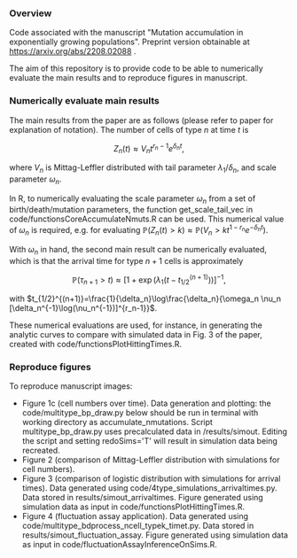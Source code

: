 ### Overview
Code associated with the manuscript "Mutation accumulation in exponentially growing
populations". Preprint version obtainable at https://arxiv.org/abs/2208.02088 . 

The aim of this repository is to provide code to be able to numerically evaluate the main results and to reproduce figures in manuscript.

### Numerically evaluate main results
The main results from the paper are as follows (please refer to paper for explanation of notation). The number of cells of type $n$ at time $t$ is 

```math
Z_n(t)\approx V_n t^{r_n-1}e^{\delta_n t},
```
where $V_n$ is Mittag-Leffler distributed with tail parameter  $\lambda_1/\delta_n$, and scale parameter $\omega_n$. 

In R, to numerically evaluating the scale parameter $\omega_n$ from a set of birth/death/mutation parameters, the function get_scale_tail_vec in code/functionsCoreAccumulateNmuts.R can be used. This numerical value of $\omega_n$ is required, e.g. for evaluating $\mathbb{P}(Z_n(t)>k) \approx \mathbb{P}(V_n > k t^{1-r_n}e^{-\delta_n t})$. 

With $\omega_n$ in hand, the second main result can be numerically evaluated, which is that the arrival time for type $n+1$ cells is approximately 
```math 
\mathbb{P}(\tau_{n+1} >t) \approx \left[1+ \exp\left(\lambda_1 (t-t_{1/2}^{(n+1)})\right)\right]^{-1},
```
with $t_{1/2}^{(n+1)}=\frac{1}{\delta_n}\log\frac{\delta_n}{\omega_n \nu_n [\delta_n^{-1}\log(\nu_n^{-1})]^{r_n-1}}$.

These numerical evaluations are used, for instance, in generating the analytic curves to compare with simulated data in Fig. 3 of the paper, created with code/functionsPlotHittingTimes.R.


### Reproduce figures
To reproduce manuscript images:
* Figure 1c (cell numbers over time). Data generation and plotting: the code/multitype_bp_draw.py below should be run in terminal with working directory as accumulate_nmutations. Script multitype_bp_draw.py uses precalculated data in /results/simout. Editing the script and setting redoSims='T' will result in simulation data being recreated.
* Figure 2 (comparison of Mittag-Leffler distribution with simulations for cell numbers).
* Figure 3 (comparison of logistic distribution with simulations for arrival times). Data generated using code/4type_simulations_arrivaltimes.py. Data stored in results/simout_arrivaltimes. Figure generated using simulation data as input in code/functionsPlotHittingTimes.R.
* Figure 4 (fluctuation assay application). Data generated using code/multitype_bdprocess_ncell_typek_timet.py. Data stored in results/simout_fluctuation_assay. Figure generated using simulation data as input in code/fluctuationAssayInferenceOnSims.R.

